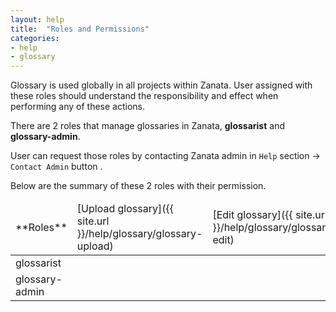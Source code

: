 ```yaml
---
layout: help
title:  "Roles and Permissions"
categories:
- help
- glossary
---
```


<p class='message--warning'>
    Glossary is used globally in all projects within Zanata. User assigned with these roles should understand the
    responsibility and effect when performing any of these actions.
</p>


There are 2 roles that manage glossaries in Zanata,  **glossarist** and **glossary-admin**.

User can request those roles by contacting Zanata admin in `Help` section -> `Contact Admin` button .

Below are the summary of these 2 roles with their permission.
<table>
    <thead>
        <tr>
            <td>**Roles**</td>
            <td>[Upload glossary]({{ site.url }}/help/glossary/glossary-upload)</td>
            <td>[Edit glossary]({{ site.url }}/help/glossary/glossary-edit)</td>
            <td>[Delete glossary]({{ site.url }}/help/glossary/glossary-delete)</td>
        </tr>
    </thead>
    <tr>
        <td>glossarist</td>
        <td class='txt--align-center'><i class='i i--checkmark'/></td>
        <td class='txt--align-center'><i class='i i--checkmark'/></td>
        <td class='txt--align-center'><i class='i i--cancel txt--danger'/></td>
    </tr>
    <tr>
        <td>glossary-admin</td>
        <td class='txt--align-center'><i class='i i--checkmark'/></td>
        <td class='txt--align-center'><i class='i i--checkmark'/></td>
        <td class='txt--align-center'><i class='i i--checkmark'/></td>
    </tr>
</table>
